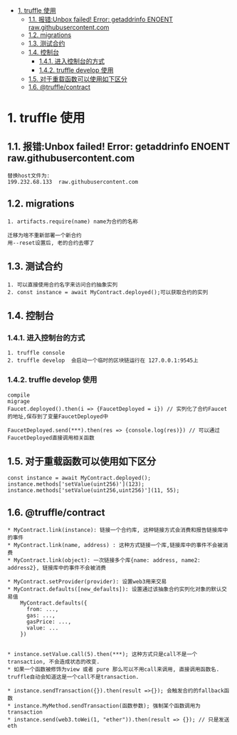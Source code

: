 - [1. truffle 使用](#1-truffle-使用)
  - [1.1. 报错:Unbox failed!  Error: getaddrinfo ENOENT raw.githubusercontent.com](#11-报错unbox-failed--error-getaddrinfo-enoent-rawgithubusercontentcom)
  - [1.2. migrations](#12-migrations)
  - [1.3. 测试合约](#13-测试合约)
  - [1.4. 控制台](#14-控制台)
    - [1.4.1. 进入控制台的方式](#141-进入控制台的方式)
    - [1.4.2. truffle develop 使用](#142-truffle-develop-使用)
  - [1.5. 对于重载函数可以使用如下区分](#15-对于重载函数可以使用如下区分)
  - [1.6. @truffle/contract](#16-trufflecontract)
# 1. truffle 使用
## 1.1. 报错:Unbox failed!  Error: getaddrinfo ENOENT raw.githubusercontent.com
```
替换host文件为:
199.232.68.133  raw.githubusercontent.com
```

## 1.2. migrations
```
1. artifacts.require(name) name为合约的名称

迁移为啥不重新部署一个新合约
用--reset设置后, 老的合约去哪了
```

## 1.3. 测试合约
```
1. 可以直接使用合约名字来访问合约抽象实列
2. const instance = await MyContract.deployed();可以获取合约的实列
```

## 1.4. 控制台
### 1.4.1. 进入控制台的方式
```
1. truffle console
2. truffle develop  会启动一个临时的区块链运行在 127.0.0.1:9545上
```
### 1.4.2. truffle develop 使用
```
compile
migrage
Faucet.deployed().then(i => {FaucetDeployed = i}) // 实列化了合约Faucet的地址,保存到了变量FaucetDeployed中

FaucetDeployed.send(***).then(res => {console.log(res)}) // 可以通过FaucetDeployed直接调用相关函数

```

## 1.5. 对于重载函数可以使用如下区分
```
const instance = await MyContract.deployed();
instance.methods['setValue(uint256)'](123);
instance.methods['setValue(uint256,uint256)'](11, 55);
```


## 1.6. @truffle/contract
```
* MyContract.link(instance): 链接一个合约库, 这种链接方式会消费和报告链接库中的事件
* MyContract.link(name, address) : 这种方式链接一个库,链接库中的事件不会被消费
* MyContract.link(object): 一次链接多个库{name: address, name2: address2}, 链接库中的事件不会被消费

* MyContract.setProvider(provider): 设置web3用来交易
* MyContract.defaults([new_defaults]): 设置通过该抽象合约实列化对象的默认交易值
    MyContract.defaults({
      from: ...,
      gas: ...,
      gasPrice: ...,
      value: ...
    })


* instance.setValue.call(5).then(***); 这种方式只是call不是一个transaction, 不会造成状态的改变.
* 如果一个函数被修饰为view 或者 pure 那么可以不用call来调用, 直接调用函数名. truffle自动会知道这是一个call不是transaction.

* instance.sendTransaction({}).then(result =>{}); 会触发合约的fallback函数
* instance.MyMethod.sendTransaction(函数参数); 强制某个函数调用为transaction
* instance.send(web3.toWei(1, "ether")).then(result => {}); // 只是发送eth
```

















